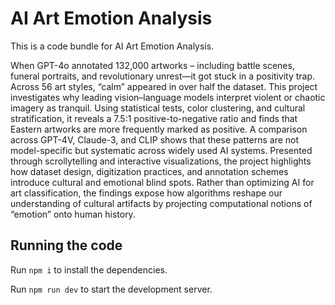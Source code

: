 
  # AI Art Emotion Analysis

  This is a code bundle for AI Art Emotion Analysis. 

When GPT-4o annotated 132,000 artworks – including battle scenes, funeral portraits, and revolutionary unrest—it got stuck in a positivity trap. Across 56 art styles, “calm” appeared in over half the dataset. This project investigates why leading vision–language models interpret violent or chaotic imagery as tranquil. Using statistical tests, color clustering, and cultural stratification, it reveals a 7.5:1 positive-to-negative ratio and finds that Eastern artworks are more frequently marked as positive. A comparison across GPT-4V, Claude-3, and CLIP shows that these patterns are not model-specific but systematic across widely used AI systems. Presented through scrollytelling and interactive visualizations, the project highlights how dataset design, digitization practices, and annotation schemes introduce cultural and emotional blind spots. Rather than optimizing AI for art classification, the findings expose how algorithms reshape our understanding of cultural artifacts by projecting computational notions of “emotion” onto human history.



  ## Running the code

  Run `npm i` to install the dependencies.

  Run `npm run dev` to start the development server.
  
